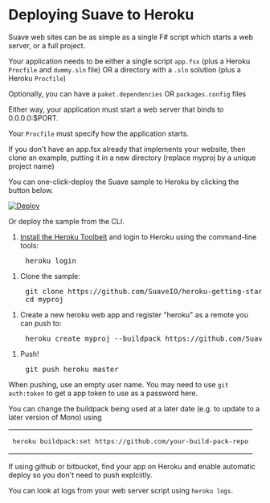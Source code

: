 <h1>Deploying Suave to Heroku</h1>
<p>Suave web sites can be as simple as a single F# script which starts a web server, or a full project.</p>
<p>Your application needs to be either a single script <code>app.fsx</code> (plus a Heroku <code>Procfile</code> and <code>dummy.sln</code> file) OR
a directory with a <code>.sln</code> solution (plus a Heroku <code>Procfile</code>)</p>
<p>Optionally, you can have a <code>paket.dependencies</code> OR <code>packages.config</code> files</p>
<p>Either way, your application must start a web server that binds to 0.0.0.0:$PORT.</p>
<p>Your <code>Procfile</code> must specify how the application starts.</p>
<p>If you don't have an app.fsx already that implements your website, then clone an example, putting it in a new directory (replace myproj by a unique project name)</p>
<p>You can one-click-deploy the Suave sample to Heroku by clicking the button below.</p>
<p><a href="https://heroku.com/deploy?template=https://github.com/SuaveIO/heroku-getting-started"><img src="https://www.herokucdn.com/deploy/button.png" alt="Deploy" /></a></p>
<p>Or deploy the sample from the CLI.</p>
<ol>
<li><a href="https://toolbelt.heroku.com/">Install the Heroku Toolbelt</a> and login to Heroku using the command-line tools:</li>
</ol>
<pre class="fssnip highlighted"><div lang="fsharp">    <span class="i">heroku</span> <span class="i">login</span>
</div></pre>

<ol>
<li>Clone the sample:</li>
</ol>
<pre class="fssnip highlighted"><div lang="fsharp">    <span class="i">git</span> <span class="i">clone</span> <span class="i">https</span><span class="o">:</span><span class="c">//github.com/SuaveIO/heroku-getting-started.git myproj</span>
    <span class="i">cd</span> <span class="i">myproj</span>
</div></pre>

<ol>
<li>Create a new heroku web app and register "heroku" as a remote you can push to:</li>
</ol>
<pre class="fssnip highlighted"><div lang="fsharp">    <span class="i">heroku</span> <span class="i">create</span> <span class="i">myproj</span> <span class="o">--</span><span class="i">buildpack</span> <span class="i">https</span><span class="o">:</span><span class="c">//github.com/SuaveIO/mono-script-buildpack.git </span>
</div></pre>

<ol>
<li>Push!</li>
</ol>
<pre class="fssnip highlighted"><div lang="fsharp">    <span class="i">git</span> <span class="i">push</span> <span class="i">heroku</span> <span class="i">master</span>
</div></pre>

<p>When pushing, use an empty user name. You may need to use <code>git auth:token</code> to get a app token to use as a password here.</p>
<p>You can change the buildpack being used at a later date (e.g. to update to a later version of Mono) using</p>
<table class="pre"><tr><td class="snippet"><pre class="fssnip"><div lang="bash">heroku buildpack:set https://github.com/your-build-pack-repo
</div></pre>
</td></tr></table>
<p>If using github or bitbucket, find your app on Heroku and enable automatic deploy so you don't need to push explciitly.</p>
<p>You can look at logs from your web server script using <code>heroku logs</code>.</p>


